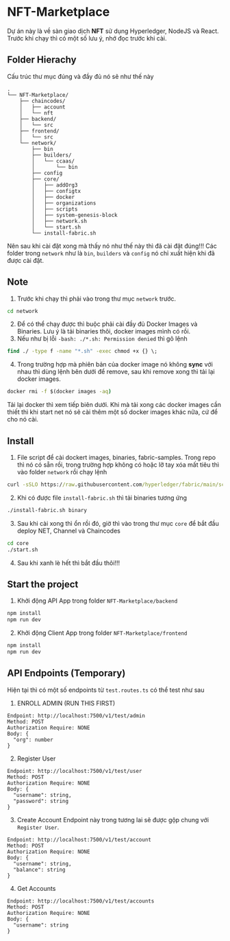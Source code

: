 # NFT-Marketplace
Dự án này là về sàn giao dịch __NFT__ sử dụng Hyperledger, NodeJS và React. Trước khi chạy thì có một số lưu ý, nhớ đọc trước khi cài.

## Folder Hierachy
Cấu trúc thư mục đúng và đầy đủ nó sẽ như thế này
```
.
└── NFT-Marketplace/
    ├── chaincodes/
    │   ├── account
    │   └── nft
    ├── backend/
    │   └── src
    ├── frontend/
    │   └── src
    └── network/
        ├── bin
        ├── builders/
        │   └── ccaas/
        │       └── bin
        ├── config
        ├── core/
        │   ├── addOrg3
        │   ├── configtx
        │   ├── docker
        │   ├── organizations
        │   ├── scripts
        │   ├── system-genesis-block
        │   ├── network.sh
        │   └── start.sh
        └── install-fabric.sh
```
Nên sau khi cài đặt xong mà thấy nó như thế này thì đã cài đặt đúng!!! Các folder trong `network` như là `bin`, `builders` và `config` nó chỉ xuất hiện khi đã được cài đặt.

## Note
1. Trước khi chạy thì phải vào trong thư mục `network` trước.
```cmd
cd network
```
2. Để có thể chạy được thì buộc phải cài đầy đủ Docker Images và Binaries. Lưu ý là tải binaries thôi, docker images mình có rồi.
3. Nếu như bị lỗi `-bash: ./*.sh: Permission denied` thì gõ lệnh
```cmd
find ./ -type f -name "*.sh" -exec chmod +x {} \;
```
4. Trong trường hợp mà phiên bản của docker image nó không __sync__ với nhau thì dùng lệnh bên dưới để remove, sau khi remove xong thì tải lại docker images.
```cmd
docker rmi -f $(docker images -aq)
```
Tải lại docker thì xem tiếp biên dưới. Khi mà tải xong các docker images cần thiết thì khi start net nó sẽ cài thêm một số docker images khác nữa, cứ để cho nó cài.

## Install
1. File script để cài dockert images, binaries, fabric-samples. Trong repo thì nó có sẵn rồi, trong trường hợp không có hoặc lỡ tay xóa mất tiêu thì vào folder `network` rồi chạy lệnh
```cmd
curl -sSLO https://raw.githubusercontent.com/hyperledger/fabric/main/scripts/install-fabric.sh && chmod +x install-fabric.sh
```
2. Khi có được file `install-fabric.sh` thì tải binaries tương ứng
```cmd
./install-fabric.sh binary
```
3. Sau khi cài xong thì ổn rồi đó, giờ thì vào trong thư mục `core` để bắt đầu deploy NET, Channel và Chaincodes
```cmd
cd core
./start.sh
```
4. Sau khi xanh lè hết thì bắt đầu thôi!!!

## Start the project
1. Khởi động API App trong folder `NFT-Marketplace/backend`
```cmd
npm install
npm run dev
```
2. Khởi động Client App trong folder `NFT-Marketplace/frontend`
```cmd
npm install
npm run dev
```

## API Endpoints (Temporary)
Hiện tại thì có một số endpoints từ `test.routes.ts` có thể test như sau
1.  ENROLL ADMIN (RUN THIS FIRST)
```
Endpoint: http://localhost:7500/v1/test/admin
Method: POST
Authorization Require: NONE
Body: {
  "org": number
}
```
2.  Register User
```
Endpoint: http://localhost:7500/v1/test/user
Method: POST
Authorization Require: NONE
Body: {
  "username": string,
  "password": string
}
```
3.  Create Account
Endpoint này trong tương lai sẽ được gộp chung với `Register User`.
```
Endpoint: http://localhost:7500/v1/test/account
Method: POST
Authorization Require: NONE
Body: {
  "username": string,
  "balance": string
}
```
4.  Get Accounts
```
Endpoint: http://localhost:7500/v1/test/accounts
Method: POST
Authorization Require: NONE
Body: {
  "username": string
}
```